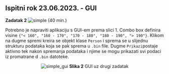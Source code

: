 ## Ispitni rok 23.06.2023. - GUI
**Zadatak 2** ![simple](https://img.shields.io/badge/complexity-**-green) (40 min.)

Potrebno je napraviti aplikaciju s GUI-em prema slici 1. Combo box definira visine `{"< 160", "160 - 170", "170 - 180", "180 - 190", "> 190"}`. Klikom na dugme spremi kreira se objekt klase `Person` i sprema se u slijednu strukturu podataka koja se pak sprema u `.bin` file. Dugme `Prikazi`postaje aktivno tek nakon spremanja podataka i njime se mogu prikazati svi podaci iz promatrane d `.bin` datoteke.

<center>

![simple_gui](https://onedrive.live.com/embed?resid=0c39637e73ec828a%2166200&authkey=%21APrx2sGVG4-jck4&width=431&height=691)
**Slika 2** GUI uz drugi zadatak

</center>